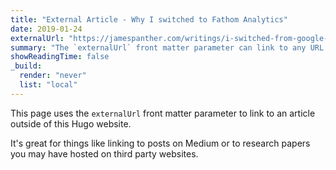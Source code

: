 ```yaml
---
title: "External Article - Why I switched to Fathom Analytics"
date: 2019-01-24
externalUrl: "https://jamespanther.com/writings/i-switched-from-google-analytics-to-fathom-analytics/"
summary: "The `externalUrl` front matter parameter can link to any URL. This article looks just like any other, but will link to a post that is outside the Hugo project."
showReadingTime: false
_build:
  render: "never"
  list: "local"
---
```


This page uses the `externalUrl` front matter parameter to link to an article outside of this Hugo website.

It's great for things like linking to posts on Medium or to research papers you may have hosted on third party websites.
